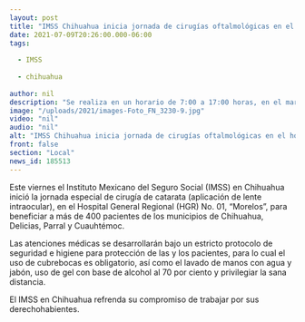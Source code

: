 ```yaml
---
layout: post
title: "IMSS Chihuahua inicia jornada de cirugías oftalmológicas en el hospital “Morelos”  "
date: 2021-07-09T20:26:00.000-06:00
tags:
  
  - IMSS
  
  - chihuahua
  
author: nil
description: "Se realiza en un horario de 7:00 a 17:00 horas, en el marco de la estrategia “100 días para mover al IMSS” que el Instituto implementó a nivel nacional, y concluirá el próximo domingo 11 de julio."
image: "/uploads/2021/images-Foto_FN_3230-9.jpg"
video: "nil"
audio: "nil"
alt: "IMSS Chihuahua inicia jornada de cirugías oftalmológicas en el hospital “Morelos”  "
front: false
section: "Local"
news_id: 185513
---
```


Este viernes el Instituto Mexicano del Seguro Social (IMSS) en Chihuahua inició la jornada especial de cirugía de catarata (aplicación de lente intraocular), en el Hospital General Regional (HGR) No. 01, “Morelos”, para beneficiar a más de 400 pacientes de los municipios de Chihuahua, Delicias, Parral y Cuauhtémoc.

Las atenciones médicas se desarrollarán bajo un estricto protocolo de seguridad e higiene para protección de las y los pacientes, para lo cual el uso de cubrebocas es obligatorio, así como el lavado de manos con agua y jabón, uso de gel con base de alcohol al 70 por ciento y privilegiar la sana distancia.

El IMSS en Chihuahua refrenda su compromiso de trabajar por sus derechohabientes.

